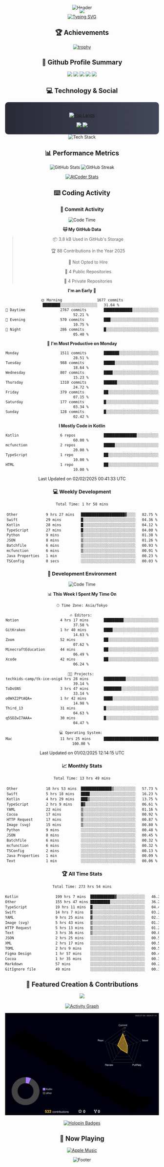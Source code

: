 <div align="center">
  
![Header](https://capsule-render.vercel.app/api?type=waving&color=gradient&customColorList=12&height=300&section=header&text=Welcome%20to%20Batapii's%20Universe&fontSize=50&animation=fadeIn&fontAlignY=40&desc=Android%20Developer%20|%20Kotlin%20LOVE%20)

<div style="margin-top: -20px;">
  <img src="https://readme-typing-svg.herokuapp.com/?lines=Crafting+Android+Experiences;Building+Tomorrow's+Apps+Today;Always+Learning,+Always+Growing&font=Fira%20Code&center=true&width=440&height=45&color=f75c7e&vCenter=true&size=22&pause=1000">
</div>

<a href="https://git.io/typing-svg">
  <img src="https://readme-typing-svg.demolab.com?font=Fira+Code&weight=600&size=28&duration=4000&pause=1000&center=true&vCenter=true&width=800&lines=Hey+there!+I'm+Batapii+%F0%9F%91%8B;Android+Developer+from+Japan+%F0%9F%87%AF%F0%9F%87%B5" alt="Typing SVG" />
</a>

## 🏆 Achievements

[![trophy](https://github-profile-trophy.vercel.app/?username=batapii&theme=onestar&no-frame=true&no-bg=true&column=8&rank=SECRET,SSS,SS,S,AAA,AA,A,B,C,?&margin-w=10&margin-h=10)](https://github.com/ryo-ma/github-profile-trophy)

## 🎯 Github Profile Summary

<div align="center">
  <img src="http://github-profile-summary-cards.vercel.app/api/cards/profile-details?username=batapii&theme=radical" />
  <img src="http://github-profile-summary-cards.vercel.app/api/cards/repos-per-language?username=batapii&theme=radical" />
  <img src="http://github-profile-summary-cards.vercel.app/api/cards/most-commit-language?username=batapii&theme=radical" />
  <img src="http://github-profile-summary-cards.vercel.app/api/cards/stats?username=batapii&theme=radical" />
  <img src="http://github-profile-summary-cards.vercel.app/api/cards/productive-time?username=batapii&theme=radical" />
</div>

## 💻 Technology & Social

<div align="center" style="background: linear-gradient(to right, #282A36, #44475A); padding: 20px; border-radius: 10px;">

[![Top Langs](https://github-readme-stats.vercel.app/api/top-langs/?username=batapii
)](https://github.com/anuraghazra/github-readme-stats)

<div style="margin-top: 15px">
<a href="https://github.com/batapii"><img src="https://img.shields.io/github/followers/batapii?style=for-the-badge&logo=github&label=Follow&color=ff6e96&labelColor=282A36"/></a>
<a href="https://twitter.com/batapii3939"><img src="https://img.shields.io/twitter/follow/batapii?style=for-the-badge&logo=twitter&color=1DA1F2&labelColor=282A36&label= Twitter"/></a>
</div>

</div>

<div align="center">
<img src="https://github-readme-tech-stack.vercel.app/api/cards?title=Tech+Stack&align=center&titleAlign=center&fontSize=20&lineHeight=10&lineCount=4&theme=github_dark&width=800&bg=%230D1117&badge=%23161B22&border=%2321262D&titleColor=%2358A6FF&line1=kotlin%2Ckotlin%2C0095D5%3Bandroid%2Candroid%2C00ff00%3Bjetpackcompose%2Cjetpack%2C4285F4%3B&line2=swift%2Cswift%2CFA7343%3Bfirebase%2Cfirebase%2CFFCA28%3Bgithub%2Cgithub%2C181717%3B&line3=typescript%2Ctypescript%2C3178C6%3Bgraphql%2Cgraphql%2CE10098%3Bsupabase%2Csupabase%2C3FCF8E%3B&line4=gradle%2Cgradle%2C02303A%3Bgitkraken%2Cgitkraken%2C179287%3Bpostman%2Cpostman%2CFF6C37%3B" alt="Tech Stack" />
</div>



## 📊 Performance Metrics

<div align="center">

![GitHub Stats](https://github-readme-stats.vercel.app/api?username=batapii&show_icons=true&theme=radical&hide_border=true&bg_color=0D1117)
![GitHub Streak](https://github-readme-streak-stats.herokuapp.com/?user=batapii&theme=radical&hide_border=true&background=0D1117)

[![AtCoder Stats](https://atcoder-readme-stats.vercel.app/stats/batapii3939?theme=dark&show_history=5&width=495)](https://github.com/iwbc-mzk/atcoder-readme-stats)

</div>

## ⌨️ Coding Activity

### 🌟 Commit Activity
<!--START_SECTION:commit-stats-->
![Code Time](http://img.shields.io/badge/Code%20Time-431%20hrs%203%20mins-blue)

**🐱 My GitHub Data** 

> 📦 3.8 kB Used in GitHub's Storage 
 > 
> 🏆 88 Contributions in the Year 2025
 > 
> 🚫 Not Opted to Hire
 > 
> 📜 4 Public Repositories 
 > 
> 🔑 4 Private Repositories 
 > 
**I'm an Early 🐤** 

```text
🌞 Morning                1677 commits        ████████░░░░░░░░░░░░░░░░░   31.64 % 
🌆 Daytime                2767 commits        █████████████░░░░░░░░░░░░   52.21 % 
🌃 Evening                570 commits         ███░░░░░░░░░░░░░░░░░░░░░░   10.75 % 
🌙 Night                  286 commits         █░░░░░░░░░░░░░░░░░░░░░░░░   05.40 % 
```
📅 **I'm Most Productive on Monday** 

```text
Monday                   1511 commits        ███████░░░░░░░░░░░░░░░░░░   28.51 % 
Tuesday                  988 commits         █████░░░░░░░░░░░░░░░░░░░░   18.64 % 
Wednesday                807 commits         ████░░░░░░░░░░░░░░░░░░░░░   15.23 % 
Thursday                 1310 commits        ██████░░░░░░░░░░░░░░░░░░░   24.72 % 
Friday                   379 commits         ██░░░░░░░░░░░░░░░░░░░░░░░   07.15 % 
Saturday                 177 commits         █░░░░░░░░░░░░░░░░░░░░░░░░   03.34 % 
Sunday                   128 commits         █░░░░░░░░░░░░░░░░░░░░░░░░   02.42 % 
```


**I Mostly Code in Kotlin** 

```text
Kotlin                   6 repos             ███████████████░░░░░░░░░░   60.00 % 
mcfunction               2 repos             █████░░░░░░░░░░░░░░░░░░░░   20.00 % 
TypeScript               1 repo              ██░░░░░░░░░░░░░░░░░░░░░░░   10.00 % 
HTML                     1 repo              ██░░░░░░░░░░░░░░░░░░░░░░░   10.00 % 
```




 Last Updated on 02/02/2025 00:41:33 UTC
<!--END_SECTION:commit-stats-->

### 💻 Weekly Development
<!--START_SECTION:wakatime-->

```txt
Total Time: 1 hr 58 mins

Other             9 hrs 27 mins   ████████████████████▓░░░░   82.75 %
Swift             29 mins         █░░░░░░░░░░░░░░░░░░░░░░░░   04.36 %
Kotlin            28 mins         █░░░░░░░░░░░░░░░░░░░░░░░░   04.12 %
TypeScript        27 mins         █░░░░░░░░░░░░░░░░░░░░░░░░   04.00 %
Python            9 mins          ▒░░░░░░░░░░░░░░░░░░░░░░░░   01.38 %
JSON              8 mins          ▒░░░░░░░░░░░░░░░░░░░░░░░░   01.26 %
Batchfile         6 mins          ▒░░░░░░░░░░░░░░░░░░░░░░░░   00.93 %
mcfunction        6 mins          ▒░░░░░░░░░░░░░░░░░░░░░░░░   00.91 %
Java Properties   1 min           ░░░░░░░░░░░░░░░░░░░░░░░░░   00.23 %
TSConfig          0 secs          ░░░░░░░░░░░░░░░░░░░░░░░░░   00.03 %
```

<!--END_SECTION:wakatime-->

### 🔨 Development Environment
<!--START_SECTION:dev-stats-->
![Code Time](http://img.shields.io/badge/Code%20Time-431%20hrs%203%20mins-blue)

📊 **This Week I Spent My Time On** 

```text
🕑︎ Time Zone: Asia/Tokyo

🔥 Editors: 
Notion                   4 hrs 17 mins       █████████░░░░░░░░░░░░░░░░   37.58 % 
GitKraken                1 hr 40 mins        ████░░░░░░░░░░░░░░░░░░░░░   14.63 % 
Zoom                     52 mins             ██░░░░░░░░░░░░░░░░░░░░░░░   07.62 % 
MinecraftEducation       44 mins             ██░░░░░░░░░░░░░░░░░░░░░░░   06.49 % 
Xcode                    42 mins             ██░░░░░░░░░░░░░░░░░░░░░░░   06.24 % 

🐱‍💻 Projects: 
techkids-camp/tk-ice-onig4 hrs 28 mins       ██████████░░░░░░░░░░░░░░░   39.14 % 
ToDoSNS                  3 hrs 47 mins       ████████░░░░░░░░░░░░░░░░░   33.14 % 
o0WXZ2PtAQA=             1 hr 42 mins        ████░░░░░░░░░░░░░░░░░░░░░   14.98 % 
Third_13                 31 mins             █░░░░░░░░░░░░░░░░░░░░░░░░   04.63 % 
q5SDZwI7AAA=             30 mins             █░░░░░░░░░░░░░░░░░░░░░░░░   04.47 % 

💻 Operating System: 
Mac                      11 hrs 25 mins      █████████████████████████   100.00 % 
```


 Last Updated on 01/02/2025 12:14:15 UTC
<!--END_SECTION:dev-stats-->

### 📈 Monthly Stats
<!--START_SECTION:wakamonth-->

```txt
Total Time: 13 hrs 49 mins

Other             18 hrs 53 mins  ██████████████▒░░░░░░░░░░   57.73 %
Swift             5 hrs 18 mins   ████░░░░░░░░░░░░░░░░░░░░░   16.23 %
Kotlin            4 hrs 29 mins   ███▒░░░░░░░░░░░░░░░░░░░░░   13.75 %
TypeScript        2 hrs 9 mins    █▓░░░░░░░░░░░░░░░░░░░░░░░   06.61 %
YAML              22 mins         ▒░░░░░░░░░░░░░░░░░░░░░░░░   01.16 %
Cocoa             17 mins         ▒░░░░░░░░░░░░░░░░░░░░░░░░   00.92 %
HTTP Request      17 mins         ▒░░░░░░░░░░░░░░░░░░░░░░░░   00.87 %
Image (svg)       15 mins         ▒░░░░░░░░░░░░░░░░░░░░░░░░   00.80 %
Python            9 mins          ░░░░░░░░░░░░░░░░░░░░░░░░░   00.48 %
JSON              8 mins          ░░░░░░░░░░░░░░░░░░░░░░░░░   00.45 %
Batchfile         6 mins          ░░░░░░░░░░░░░░░░░░░░░░░░░   00.32 %
mcfunction        6 mins          ░░░░░░░░░░░░░░░░░░░░░░░░░   00.32 %
TSConfig          2 mins          ░░░░░░░░░░░░░░░░░░░░░░░░░   00.13 %
Java Properties   1 min           ░░░░░░░░░░░░░░░░░░░░░░░░░   00.09 %
Text              1 min           ░░░░░░░░░░░░░░░░░░░░░░░░░   00.06 %
```

<!--END_SECTION:wakamonth-->

### 🏆 All Time Stats
<!--START_SECTION:wakaalltime-->

```txt
Total Time: 273 hrs 54 mins

Kotlin                 199 hrs 7 mins  ███████████▓░░░░░░░░░░░░░   46.34 %
Other                  155 hrs 47 mins █████████░░░░░░░░░░░░░░░░   36.26 %
TypeScript             19 hrs 11 mins  █░░░░░░░░░░░░░░░░░░░░░░░░   04.47 %
Swift                  14 hrs 7 mins   ▓░░░░░░░░░░░░░░░░░░░░░░░░   03.29 %
YAML                   9 hrs 25 mins   ▓░░░░░░░░░░░░░░░░░░░░░░░░   02.19 %
Image (svg)            5 hrs 43 mins   ▒░░░░░░░░░░░░░░░░░░░░░░░░   01.33 %
HTTP Request           5 hrs 13 mins   ▒░░░░░░░░░░░░░░░░░░░░░░░░   01.22 %
Text                   3 hrs 36 mins   ▒░░░░░░░░░░░░░░░░░░░░░░░░   00.84 %
JSON                   2 hrs 25 mins   ░░░░░░░░░░░░░░░░░░░░░░░░░   00.56 %
XML                    2 hrs 17 mins   ░░░░░░░░░░░░░░░░░░░░░░░░░   00.53 %
TOML                   2 hrs 9 mins    ░░░░░░░░░░░░░░░░░░░░░░░░░   00.50 %
Figma Design           1 hr 57 mins    ░░░░░░░░░░░░░░░░░░░░░░░░░   00.46 %
Cocoa                  1 hr 35 mins    ░░░░░░░░░░░░░░░░░░░░░░░░░   00.37 %
Markdown               57 mins         ░░░░░░░░░░░░░░░░░░░░░░░░░   00.22 %
GitIgnore file         49 mins         ░░░░░░░░░░░░░░░░░░░░░░░░░   00.19 %
```

<!--END_SECTION:wakaalltime-->


## 🌟 Featured Creation & Contributions

<div align="center">
  <a href="https://github.com/batapii/ToDoSNS">
    <img src="https://github-readme-stats.vercel.app/api/pin/?username=batapii&repo=ToDoSNS&theme=radical&hide_border=true&bg_color=0D1117" />
  </a>

[![Activity Graph](https://github-readme-activity-graph.vercel.app/graph?username=batapii&custom_title=Contribution%20Graph&hide_border=true&theme=radical&bg_color=0D1117)](https://github.com/ashutosh00710/github-readme-activity-graph)

![3D Contrib](./profile-3d-contrib/profile-night-rainbow.svg)

[![Holopin Badges](https://holopin.me/batapii)](https://holopin.io/@batapii)

</div>

## 🎵 Now Playing

<div align="center">
  
[![Apple Music](https://music-profile.rayriffy.com/theme/dark.svg?uid=001005.6598667d2ffd4a10a4f429edd0ba24c4.1156)](https://github.com/rayriffy/apple-music-github-profile)

</div>

![Footer](https://capsule-render.vercel.app/api?type=waving&color=gradient&customColorList=12&height=100&section=footer)

</div>
